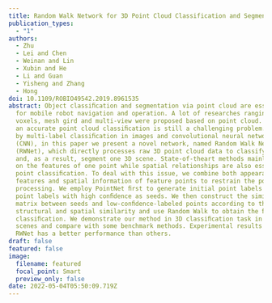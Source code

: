 ```yaml
---
title: Random Walk Network for 3D Point Cloud Classification and Segmentation
publication_types:
  - "1"
authors:
  - Zhu
  - Lei and Chen
  - Weinan and Lin
  - Xubin and He
  - Li and Guan
  - Yisheng and Zhang
  - Hong
doi: 10.1109/ROBIO49542.2019.8961535
abstract: Object classiﬁcation and segmentation via point cloud are essential
  for mobile robot navigation and operation. A lot of researches ranging from 3D
  voxels, mesh gird and multi-view were proposed based on point cloud. However,
  an accurate point cloud classiﬁcation is still a challenging problem. Inspired
  by multi-label classiﬁcation in images and convolutional neural networks
  (CNN), in this paper we present a novel network, named Random Walk Network
  (RWNet), which directly processes raw 3D point cloud data to classify points
  and, as a result, segment one 3D scene. State-of-theart methods mainly focus
  on the features of one point while spatial relationships are also essential in
  point classiﬁcation. To deal with this issue, we combine both appearance
  features and spatial information of feature points to restrain the point cloud
  processing. We employ PointNet ﬁrst to generate initial point labels and adopt
  point labels with high conﬁdence as seeds. We then construct the similarity
  matrix between seeds and low-conﬁdence-labeled points according to their
  structural and spatial similarity and use Random Walk to obtain the ﬁnal
  classiﬁcation. We demonstrate our method in 3D classiﬁcation task in various
  scenes and compare with some benchmark methods. Experimental results show that
  RWNet has a better performance than others.
draft: false
featured: false
image:
  filename: featured
  focal_point: Smart
  preview_only: false
date: 2022-05-04T05:50:09.719Z
---
```

